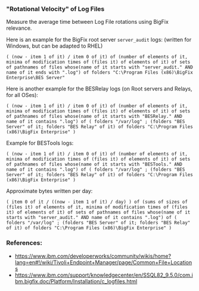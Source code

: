 
### "Rotational Velocity" of Log Files

Measure the average time between Log File rotations using BigFix relevance.

Here is an example for the BigFix root server `server_audit` logs: (written for Windows, but can be adapted to RHEL)

`( (now - item 1 of it) / item 0 of it) of (number of elements of it, minima of modification times of (files it) of elements of it) of sets of pathnames of files whose(name of it starts with "server_audit." AND name of it ends with ".log") of folders "C:\Program Files (x86)\BigFix Enterprise\BES Server"`

Here is another example for the BESRelay logs (on Root servers and Relays, for all OSes):

`( (now - item 1 of it) / item 0 of it) of (number of elements of it, minima of modification times of (files it) of elements of it) of sets of pathnames of files whose(name of it starts with "BESRelay." AND name of it contains ".log") of ( folders "/var/log" ; (folders "BES Server" of it; folders "BES Relay" of it) of folders "C:\Program Files (x86)\BigFix Enterprise" )`

Example for BESTools logs:

`( (now - item 1 of it) / item 0 of it) of (number of elements of it, minima of modification times of (files it) of elements of it) of sets of pathnames of files whose(name of it starts with "BESTools." AND name of it contains ".log") of ( folders "/var/log" ; (folders "BES Server" of it; folders "BES Relay" of it) of folders "C:\Program Files (x86)\BigFix Enterprise" )`

Approximate bytes written per day:

`( item 0 of it / ((now - item 1 of it) / day) ) of (sums of sizes of (files it) of elements of it, minima of modification times of (files it) of elements of it) of sets of pathnames of files whose(name of it starts with "server_audit." AND name of it contains ".log") of ( folders "/var/log" ; (folders "BES Server" of it; folders "BES Relay" of it) of folders "C:\Program Files (x86)\BigFix Enterprise" )`


### References:

- https://www.ibm.com/developerworks/community/wikis/home?lang=en#!/wiki/Tivoli+Endpoint+Manager/page/Common+File+Locations
- https://www.ibm.com/support/knowledgecenter/en/SSQL82_9.5.0/com.ibm.bigfix.doc/Platform/Installation/c_logfiles.html
